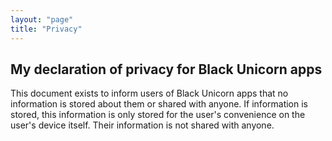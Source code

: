 ```yaml
---
layout: "page"
title: "Privacy"
---
```


## My declaration of privacy for Black Unicorn apps

This document exists to inform users of Black Unicorn apps that no information is stored about them or shared with anyone. 
If information is stored, this information is only stored for the user's convenience on the user's device itself. 
Their information is not shared with anyone.
